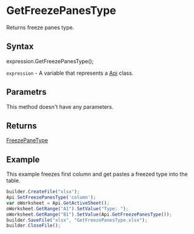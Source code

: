 # GetFreezePanesType

Returns freeze panes type.

## Syntax

expression.GetFreezePanesType();

`expression` - A variable that represents a [Api](../Api.md) class.

## Parametrs

This method doesn't have any parameters.

## Returns

[FreezePaneType](../../../Enumerations/FreezePaneType.md)

## Example

This example freezes first column and get pastes a freezed type into the table.

```javascript
builder.CreateFile("xlsx");
Api.SetFreezePanesType('column');
var oWorksheet = Api.GetActiveSheet();
oWorksheet.GetRange("A1").SetValue("Type: ");
oWorksheet.GetRange("B1").SetValue(Api.GetFreezePanesType());
builder.SaveFile("xlsx", "GetFreezePanesType.xlsx");
builder.CloseFile();
```